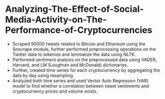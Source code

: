# Analyzing-The-Effect-of-Social-Media-Activity-on-The-Performance-of-Cryptocurrencies

- Scraped 90000 tweets related to Bitcoin and Ethereum using the Snscrape module, further performed preprocessing operations on the Twitter data to tokenize and lemmatize the data using NLTK.
- Performed sentiment analysis on the preprocessed data using VADER, Harvard, and LM (Loughran and McDonald) dictionaries.
- Further, created time series for each cryptocurrency by aggregating the data by day using resampling.
- Analyzed both time series and used Vector Auto Regression (VAR) model to find whether a correlation between tweet sentiments and cryptocurrency prices and volume exists.
